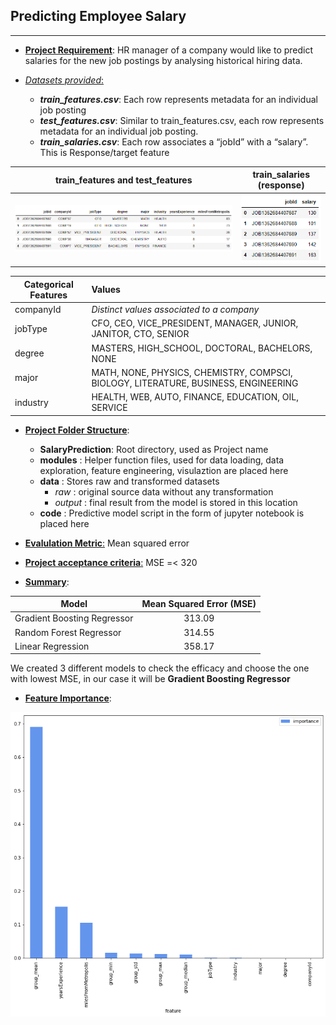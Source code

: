 ## Predicting Employee Salary
---

- <ins>**Project Requirement**</ins>: HR manager of a company would like to predict salaries for the new job postings by analysing historical hiring data. 

- <ins>*Datasets provided*:</ins>
    - ***train_features.csv***: Each row represents metadata for an individual job posting
    - ***test_features.csv***: Similar to train_features.csv, each row represents metadata for an individual job posting.
    - ***train_salaries.csv***: Each row associates a “jobId” with a “salary”. This is Response/target feature
                        
train_features and test_features                              |  train_salaries (response)
:-------------------------:                                   |:-------------------------:
<img src="images/train_test_dataset.PNG" title="Features"/>   |  <img src="images/target_dataset.PNG" title="Target"/>

| Categorical Features          | Values                                                                                |
|-------------------------------|:---------------------                                                                 |
| companyId                     |    _Distinct values associated to a company_                                          |
| jobType                       |    CFO, CEO, VICE_PRESIDENT, MANAGER, JUNIOR, JANITOR, CTO, SENIOR                    |
| degree                        |    MASTERS, HIGH_SCHOOL, DOCTORAL, BACHELORS, NONE                                    |
| major                         |    MATH, NONE, PHYSICS, CHEMISTRY, COMPSCI, BIOLOGY, LITERATURE, BUSINESS, ENGINEERING|
| industry                      |    HEALTH, WEB, AUTO, FINANCE, EDUCATION, OIL, SERVICE                                |






- <ins>**Project Folder Structure**</ins>: 
    - **SalaryPrediction**: Root directory, used as Project name 
    - **modules** : Helper function files, used for data loading, data exploration, feature engineering, visulaztion are placed here
    - **data** : Stores raw and transformed datasets
        - *raw* : original source data without any transformation
        - *output* : final result from the model is stored in this location
    - **code** : Predictive model script in the form of jupyter notebook is placed here

- <ins>**Evalulation Metric**:</ins> Mean squared error <br> 

- <ins>**Project acceptance criteria**:</ins>  MSE =< 320
    
- <ins>**Summary**</ins>: 

| Model                       | Mean Squared Error (MSE)|
|----------                   |:-------------:          |
| Gradient Boosting Regressor |    313.09               |
| Random Forest Regressor     |    314.55               |
| Linear Regression           |    358.17               |

We created 3 different models to check the efficacy and choose the one with lowest MSE, in our case it will be **Gradient Boosting Regressor**

- <ins>**Feature Importance**</ins>:

<img src="images/importantfeature.png" title="Target"/>
